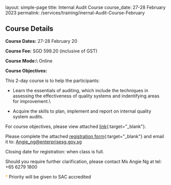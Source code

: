 layout: simple-page
title: Internal Audit Course
course_date: 27-28 February 2023
permalink: /services/training/inernal-Audit-Course-February


## Course Details 

**Course Dates:**  27-28 February 20

**Course Fee:**  SGD 599.20 (inclusive of GST)

**Course Mode:**\\ Online

**Course Objectives:**

This 2-day course is to help the participants:  

* Learn the essentials of auditing, which include the techniques in assessing the effectiveness of quality systems and indentifying areas for improvement.\\

* Acquire the skills to plan, implement and report on internal quality system audits.

For course objectives, please view attached [link](/files/training/Course-Objectives-IA.pdf){:target="_blank"}.


Please complete the attached [registration form](/files/registration-forms/Registration-form-February2023.pdf){:target="_blank"} and email it to:
Angie_ng@enterprisesg.gov.sg


Closing date for registration: when class is full.
 

Should you require further clarification, please contact Ms Angie Ng at tel: +65 6279 1800

<span style="color:orange;">*</span> Priority will be given to SAC accredited
